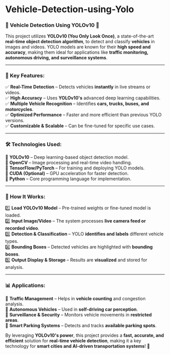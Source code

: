 # Vehicle-Detection-using-Yolo

### **🚗 Vehicle Detection Using YOLOv10** 🚦  

This project utilizes **YOLOv10 (You Only Look Once)**, a state-of-the-art **real-time object detection algorithm**, to detect and classify **vehicles** in images and videos. YOLO models are known for their **high speed and accuracy**, making them ideal for applications like **traffic monitoring, autonomous driving, and surveillance systems**.  

---

### **🔧 Key Features:**  
✅ **Real-Time Detection** – Detects vehicles **instantly** in live streams or videos.  
✅ **High Accuracy** – Uses **YOLOv10's** advanced deep learning capabilities.  
✅ **Multiple Vehicle Recognition** – Identifies **cars, trucks, buses, and motorcycles**.  
✅ **Optimized Performance** – Faster and more efficient than previous YOLO versions.  
✅ **Customizable & Scalable** – Can be fine-tuned for specific use cases.  

---

### **🛠️ Technologies Used:**  
🔹 **YOLOv10** – Deep learning-based object detection model.  
🔹 **OpenCV** – Image processing and real-time video handling.  
🔹 **TensorFlow/PyTorch** – For training and deploying YOLO models.  
🔹 **CUDA (Optional)** – GPU acceleration for faster detection.  
🔹 **Python** – Core programming language for implementation.  

---

### **📡 How It Works:**  
1️⃣ **Load YOLOv10 Model** – Pre-trained weights or fine-tuned model is loaded.  
2️⃣ **Input Image/Video** – The system processes **live camera feed or recorded video**.  
3️⃣ **Detection & Classification** – YOLO **identifies and labels** different vehicle types.  
4️⃣ **Bounding Boxes** – Detected vehicles are highlighted with **bounding boxes**.  
5️⃣ **Output Display & Storage** – Results are **visualized** and stored for analysis.  

---

### **📊 Applications:**  
📌 **Traffic Management** – Helps in **vehicle counting** and congestion analysis.  
📌 **Autonomous Vehicles** – Used in **self-driving car perception**.  
📌 **Surveillance & Security** – Monitors vehicle movements in **restricted areas**.  
📌 **Smart Parking Systems** – Detects and tracks **available parking spots**.  

By leveraging **YOLOv10's power**, this project provides a **fast, accurate, and efficient** solution for **real-time vehicle detection**, making it a key technology for **smart cities and AI-driven transportation systems**! 🚦
